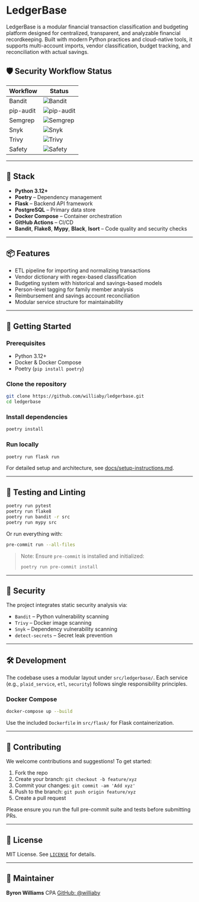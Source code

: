 # LedgerBase
LedgerBase is a modular financial transaction classification and budgeting platform
designed for centralized, transparent, and analyzable financial recordkeeping. Built
with modern Python practices and cloud-native tools, it supports multi-account imports,
vendor classification, budget tracking, and reconciliation with actual savings.

## 🛡️ Security Workflow Status

| Workflow          | Status |
|-------------------|--------|
| Bandit            | ![Bandit](https://github.com/williaby/ledgerbase/actions/workflows/security/security-bandit.yml/badge.svg?branch=main) |
| pip-audit         | ![pip-audit](https://github.com/williaby/ledgerbase/actions/workflows/security/security-pip-audit.yml/badge.svg?branch=main) |
| Semgrep           | ![Semgrep](https://github.com/williaby/ledgerbase/actions/workflows/security/security-semgrep.yml/badge.svg?branch=main) |
| Snyk              | ![Snyk](https://github.com/williaby/ledgerbase/actions/workflows/security/security-snyk.yml/badge.svg?branch=main) |
| Trivy             | ![Trivy](https://github.com/williaby/ledgerbase/actions/workflows/security/security-trivy.yml/badge.svg?branch=main) |
| Safety            | ![Safety](https://github.com/williaby/ledgerbase/actions/workflows/security/safety.yml/badge.svg?branch=main) |


---

## 🧩 Stack

- **Python 3.12+**
- **Poetry** – Dependency management
- **Flask** – Backend API framework
- **PostgreSQL** – Primary data store
- **Docker Compose** – Container orchestration
- **GitHub Actions** – CI/CD
- **Bandit**, **Flake8**, **Mypy**, **Black**, **Isort** – Code quality and security
  checks

---

## 📦 Features

- ETL pipeline for importing and normalizing transactions
- Vendor dictionary with regex-based classification
- Budgeting system with historical and savings-based models
- Person-level tagging for family member analysis
- Reimbursement and savings account reconciliation
- Modular service structure for maintainability

---

## 🚀 Getting Started

### Prerequisites

- Python 3.12+
- Docker & Docker Compose
- Poetry (`pip install poetry`)

### Clone the repository

```bash
git clone https://github.com/williaby/ledgerbase.git
cd ledgerbase
```

### Install dependencies

```bash
poetry install
```

### Run locally

```bash
poetry run flask run
```

For detailed setup and architecture,
see [docs/setup-instructions.md](docs/setup-instructions.md).

---

## 🧪 Testing and Linting

```bash
poetry run pytest
poetry run flake8
poetry run bandit -r src
poetry run mypy src
```

Or run everything with:

```bash
pre-commit run --all-files
```

> Note: Ensure `pre-commit` is installed and initialized:
> ```bash
> poetry run pre-commit install
> ```

---

## 🔐 Security

The project integrates static security analysis via:

- `Bandit` – Python vulnerability scanning
- `Trivy` – Docker image scanning
- `Snyk` – Dependency vulnerability scanning
- `detect-secrets` – Secret leak prevention

---

## 🛠️ Development

The codebase uses a modular layout under `src/ledgerbase/`. Each service (e.g.,
`plaid_service`, `etl`, `security`) follows single responsibility principles.

### Docker Compose

```bash
docker-compose up --build
```

Use the included `Dockerfile` in `src/flask/` for Flask containerization.

---

## 🧬 Contributing

We welcome contributions and suggestions! To get started:

1. Fork the repo
2. Create your branch: `git checkout -b feature/xyz`
3. Commit your changes: `git commit -am 'Add xyz'`
4. Push to the branch: `git push origin feature/xyz`
5. Create a pull request

Please ensure you run the full pre-commit suite and tests before submitting PRs.

---

## 🪪 License

MIT License. See [`LICENSE`](LICENSE) for details.

---

## 👤 Maintainer

**Byron Williams**
CPA
[GitHub: @williaby](https://github.com/williaby)
